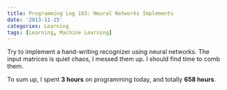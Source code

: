 ```yaml
---
title: Programming Log 193: Neural Networks Implements
date: '2013-11-25'
categories: Learning
tags: [Learning, Machine Learning]
---
```


Try to implement a hand-writing recognizer using neural networks. The input matrices is quiet chaos, I messed them up. I should find time to comb them.

To sum up, I spent **3 hours** on programming today, and totally **658 hours**.